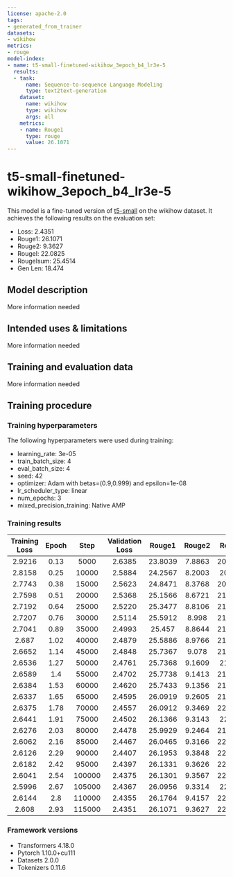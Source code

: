 ```yaml
---
license: apache-2.0
tags:
- generated_from_trainer
datasets:
- wikihow
metrics:
- rouge
model-index:
- name: t5-small-finetuned-wikihow_3epoch_b4_lr3e-5
  results:
  - task:
      name: Sequence-to-sequence Language Modeling
      type: text2text-generation
    dataset:
      name: wikihow
      type: wikihow
      args: all
    metrics:
    - name: Rouge1
      type: rouge
      value: 26.1071
---
```


<!-- This model card has been generated automatically according to the information the Trainer had access to. You
should probably proofread and complete it, then remove this comment. -->

# t5-small-finetuned-wikihow_3epoch_b4_lr3e-5

This model is a fine-tuned version of [t5-small](https://huggingface.co/t5-small) on the wikihow dataset.
It achieves the following results on the evaluation set:
- Loss: 2.4351
- Rouge1: 26.1071
- Rouge2: 9.3627
- Rougel: 22.0825
- Rougelsum: 25.4514
- Gen Len: 18.474

## Model description

More information needed

## Intended uses & limitations

More information needed

## Training and evaluation data

More information needed

## Training procedure

### Training hyperparameters

The following hyperparameters were used during training:
- learning_rate: 3e-05
- train_batch_size: 4
- eval_batch_size: 4
- seed: 42
- optimizer: Adam with betas=(0.9,0.999) and epsilon=1e-08
- lr_scheduler_type: linear
- num_epochs: 3
- mixed_precision_training: Native AMP

### Training results

| Training Loss | Epoch | Step   | Validation Loss | Rouge1  | Rouge2 | Rougel  | Rougelsum | Gen Len |
|:-------------:|:-----:|:------:|:---------------:|:-------:|:------:|:-------:|:---------:|:-------:|
| 2.9216        | 0.13  | 5000   | 2.6385          | 23.8039 | 7.8863 | 20.0109 | 23.0802   | 18.3481 |
| 2.8158        | 0.25  | 10000  | 2.5884          | 24.2567 | 8.2003 | 20.438  | 23.5325   | 18.3833 |
| 2.7743        | 0.38  | 15000  | 2.5623          | 24.8471 | 8.3768 | 20.8711 | 24.1114   | 18.2901 |
| 2.7598        | 0.51  | 20000  | 2.5368          | 25.1566 | 8.6721 | 21.1896 | 24.4558   | 18.3561 |
| 2.7192        | 0.64  | 25000  | 2.5220          | 25.3477 | 8.8106 | 21.3799 | 24.6742   | 18.3108 |
| 2.7207        | 0.76  | 30000  | 2.5114          | 25.5912 | 8.998  | 21.5508 | 24.9344   | 18.3445 |
| 2.7041        | 0.89  | 35000  | 2.4993          | 25.457  | 8.8644 | 21.4516 | 24.7965   | 18.4354 |
| 2.687         | 1.02  | 40000  | 2.4879          | 25.5886 | 8.9766 | 21.6794 | 24.9512   | 18.4035 |
| 2.6652        | 1.14  | 45000  | 2.4848          | 25.7367 | 9.078  | 21.7096 | 25.0924   | 18.4328 |
| 2.6536        | 1.27  | 50000  | 2.4761          | 25.7368 | 9.1609 | 21.729  | 25.0866   | 18.3117 |
| 2.6589        | 1.4   | 55000  | 2.4702          | 25.7738 | 9.1413 | 21.7492 | 25.114    | 18.4862 |
| 2.6384        | 1.53  | 60000  | 2.4620          | 25.7433 | 9.1356 | 21.8198 | 25.0896   | 18.489  |
| 2.6337        | 1.65  | 65000  | 2.4595          | 26.0919 | 9.2605 | 21.9447 | 25.4065   | 18.4083 |
| 2.6375        | 1.78  | 70000  | 2.4557          | 26.0912 | 9.3469 | 22.0182 | 25.4428   | 18.4133 |
| 2.6441        | 1.91  | 75000  | 2.4502          | 26.1366 | 9.3143 | 22.058  | 25.4673   | 18.4972 |
| 2.6276        | 2.03  | 80000  | 2.4478          | 25.9929 | 9.2464 | 21.9271 | 25.3263   | 18.469  |
| 2.6062        | 2.16  | 85000  | 2.4467          | 26.0465 | 9.3166 | 22.0342 | 25.3998   | 18.3777 |
| 2.6126        | 2.29  | 90000  | 2.4407          | 26.1953 | 9.3848 | 22.1148 | 25.5161   | 18.467  |
| 2.6182        | 2.42  | 95000  | 2.4397          | 26.1331 | 9.3626 | 22.1076 | 25.4627   | 18.4413 |
| 2.6041        | 2.54  | 100000 | 2.4375          | 26.1301 | 9.3567 | 22.0869 | 25.465    | 18.4929 |
| 2.5996        | 2.67  | 105000 | 2.4367          | 26.0956 | 9.3314 | 22.063  | 25.4242   | 18.5074 |
| 2.6144        | 2.8   | 110000 | 2.4355          | 26.1764 | 9.4157 | 22.1231 | 25.5175   | 18.4729 |
| 2.608         | 2.93  | 115000 | 2.4351          | 26.1071 | 9.3627 | 22.0825 | 25.4514   | 18.474  |


### Framework versions

- Transformers 4.18.0
- Pytorch 1.10.0+cu111
- Datasets 2.0.0
- Tokenizers 0.11.6
